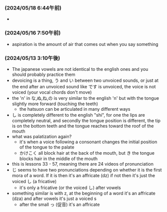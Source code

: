 ### (2024/05/18 6:44午前)
- 


### (2024/05/16 7:50午前)
- aspiration is the amount of air that comes out when you say something



### (2024/05/13 3:10午後)
- The japanese vowels are not identical to the english ones and you should probably practice them
- devoicing is a thing, う and い between two unvoiced sounds, or just at the end after an unvoiced sound like です is unvoiced, the voice is not voiced (your vocal chords don't move)
- the 'n' in な,ぬ,ね,の is very similar to the english 'n' but with the tongue slightly more forward (touching the teeth)
  - the hatsuon can be articulated in many different ways
- し is completely different to the english "shi", for one the lips are completely neutral, and secondly the tongue position is different, the tip is on the bottom teeth and the tongue reaches toward the roof of the mouth
- what was palatization again?
  - it's when a voice following a consonant changes the initial position of the tongue to the palate
  - かけこく all block hair at the back of the mouth, but き the tongue blocks hair in the middle of the mouth
- this is lessons 33 - 57, meaning there are 24 videos of pronunciation
- じ seems to have two pronunciations depending on whether it is the first mora of a word. If it is then it's an affricate (dz) if not then it's just the voiced し (a fricative)
  - it's only a fricative (or the voiced し) after vowels
- something similar is with z, at the beginning of a word it's an affricate (dza) and after vowels it's just a voiced s
  - after the small っ (促音) it's an affricate

